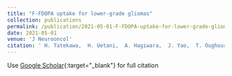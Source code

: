 ```yaml
---
title: "F-FDOPA uptake for lower-grade gliomas"
collection: publications
permalink: /publication/2021-05-01-F-FDOPA-uptake-for-lower-grade-gliomas
date: 2021-05-01
venue: 'J Neurooncol'
citation: ' H. Tatekawa,  H. Uetani,  A. Hagiwara,  J. Yao,  T. Oughourlian,  I. Ueda,  C. Raymond,  A. Lai,  T. Cloughesy,  P. Nghiemphu,  L. Liau,  S. Bahri,  W. Pope,  N. Salamon,  B. Ellingson, &quot;F-FDOPA uptake for lower-grade gliomas.&quot; J Neurooncol, 2021.'
---
```

Use [Google Scholar](https://scholar.google.com/scholar?q=F+FDOPA+uptake+for+lower+grade+gliomas){:target="_blank"} for full citation